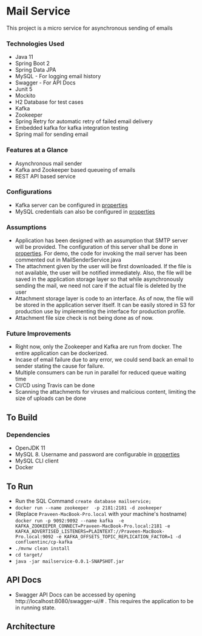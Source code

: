 # Mail Service

This project is a micro service for asynchronous sending of emails

### Technologies Used
* Java 11
* Spring Boot 2
* Spring Data JPA
* MySQL - For logging email history
* Swagger - For API Docs
* Junit 5
* Mockito
* H2 Database for test cases
* Kafka
* Zookeeper
* Spring Retry for automatic retry of failed email delivery
* Embedded kafka for kafka integration testing
* Spring mail for sending email

### Features at a Glance
* Asynchronous mail sender
* Kafka and Zookeeper based queueing of emails
* REST API based service

### Configurations
* Kafka server can be configured in [properties](src/main/resources/application.properties)
* MySQL credentials can also be configured in [properties](src/main/resources/application.properties)

### Assumptions
* Application has been designed with an assumption that SMTP server will be provided. The configuration of this server shall be done in [properties](src/main/resources/application.properties). For demo, the code for invoking the mail server has been commented out in MailSenderService.java
* The attachment given by the user will be first downloaded. If the file is not available, the user will be notified immediately. Also, the file will be saved in the application storage layer so that while asynchronously sending the mail, we need not care if the actual file is deleted by the user
* Attachment storage layer is code to an interface. As of now, the file will be stored in the application server itself. It can be easily stored in S3 for production use by implementing the interface for production profile.
* Attachment file size check is not being done as of now.  

### Future Improvements
* Right now, only the Zookeeper and Kafka are run from docker. The entire application can be dockerized.
* Incase of email failure due to any error, we could send back an email to sender stating the cause for failure.
* Multiple consumers can be run in parallel for reduced queue waiting time
* CI/CD using Travis can be done
* Scanning the attachments for viruses and malicious content, limiting the size of uploads can be done


## To Build

### Dependencies
* OpenJDK 11
* MySQL 8. Username and password are configurable in [properties](src/main/resources/application.properties)
* MySQL CLI client
* Docker

## To Run
* Run the SQL Command `create database mailservice;`
* `docker run --name zookeeper  -p 2181:2181 -d zookeeper`
* (Replace `Praveen-MacBook-Pro.local` with your machine's hostname) `docker run -p 9092:9092 --name kafka  -e KAFKA_ZOOKEEPER_CONNECT=Praveen-MacBook-Pro.local:2181 -e KAFKA_ADVERTISED_LISTENERS=PLAINTEXT://Praveen-MacBook-Pro.local:9092 -e KAFKA_OFFSETS_TOPIC_REPLICATION_FACTOR=1 -d confluentinc/cp-kafka`
* `./mvnw clean install`
* `cd target/`
* `java -jar mailservice-0.0.1-SNAPSHOT.jar`

## API Docs
* Swagger API Docs can be accessed by opening http://localhost:8080/swagger-ui/# . This requires the application to be in running state.

## Architecture
